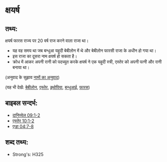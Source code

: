 # क्षयर्ष #

## तथ्य: ##

क्षयर्ष फारस राज्य पर 20 वर्ष राज करने वाला राजा था।

* यह वह समय था जब बन्धुआ यहूदी बेबीलोन में थे और बेबीलोन फारसी राजा के अधीन हो गया था।
* इस राजा का दूसरा नाम क्षयर्ष हो सकता है।
* क्रोध में आकर अपनी रानी को पदच्युत करके क्षयर्ष ने एक यहूदी स्त्री, एस्तेर को अपनी पत्नी और रानी बनाया था।

(अनुवाद के सुझाव [नामों का अनुवाद](rc://en/ta/man/translate/translate-names))

(यह भी देखें: [बेबीलोन](../names/babylon.md), [एस्तेर](../names/esther.md), [इथोपिया](../names/ethiopia.md), [बन्धुआई](../other/exile.md), [फारस](../names/persia.md))

## बाइबल सन्दर्भ: ##

* [दानिय्येल 09:1-2](rc://en/tn/help/dan/09/01)
* [एस्तेर 10:1-2](rc://en/tn/help/est/10/01)
* [एज्रा 04:7-8](rc://en/tn/help/ezr/04/07)

## शब्द तथ्य: ##

* Strong's: H325
